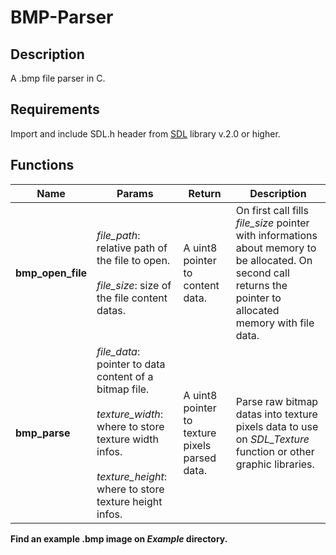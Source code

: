 # BMP-Parser

## Description
A .bmp file parser in C.

## Requirements

Import and include SDL.h header from [SDL](https://www.libsdl.org/) library v.2.0 or higher.

## Functions
| **Name** | **Params**| **Return** | **Description** |
|----------|-----------|------------|-----------------|
| **bmp_open_file** | *file_path*: relative path of the file to open. <br/><br/> *file_size*: size of the file content datas. | A uint8 pointer to content data. | On first call fills *file_size* pointer with informations about memory to be allocated. On second call returns the pointer to allocated memory with file data. |
| **bmp_parse** | *file_data*: pointer to data content of a bitmap file. <br/><br/> *texture_width*: where to store texture width infos. <br/><br/> *texture_height*: where to store texture height infos. | A uint8 pointer to texture pixels parsed data. | Parse raw bitmap datas into texture pixels data to use on *SDL_Texture* function or other graphic libraries. |

**Find an example .bmp image on *Example* directory.**
                    
